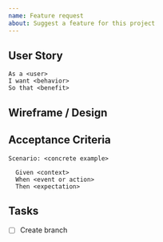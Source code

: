 ```yaml
---
name: Feature request
about: Suggest a feature for this project
---
```


<!--
***********************************
****  Please add a user story  ****
***********************************

See:

* https://cucumber.io/blog/bdd/user-stories-are-not-the-same-as-features/

Examples:

As a User
I want to sign in
So that I can access my account


As a Developer
I want a testing setup
So that I can run tests

-->

## User Story

<!-- Filled in by users -->

```gherkin
As a <user>
I want <behavior>
So that <benefit>
```

<!--
******************************************************************************
****  Everything below this comment will be filled in repository members  ****
******************************************************************************
-->

## Wireframe / Design

<!-- Filled in from the point of view of designers -->

## Acceptance Criteria

<!--

Acceptance criteria "can be" written in gherkin. This allows us to use it in behavior tests.

See:

* https://en.wikipedia.org/wiki/Cucumber_(software)#Gherkin_language
* https://cucumber.io/docs/gherkin/reference/

Example 1: (gherkin)

Scenario: The user wants to access their account

  Given the user has an account
  And the user is on the sign-in page

  When the user enters their credentials
  And the user submits the form
  Then the user sees their profile

Example 2: (checklist)

- [ ] User can enter credentials in form
- [ ] User sees profile when the form is submitted
-->
<!-- Filled in from the point of view of product owners -->

```gherkin
Scenario: <concrete example>

  Given <context>
  When <event or action>
  Then <expectation>
```

## Tasks

<!-- Filled in from the point of view of developers -->

-   [ ] Create branch
